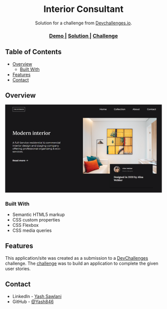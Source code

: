 <!-- Please update value in the {}  -->

<h1 align="center">Interior Consultant</h1>

<div align="center">
   Solution for a challenge from  <a href="http://devchallenges.io" target="_blank">Devchallenges.io</a>.
</div>

<div align="center">
  <h3>
    <a href="https://interior-consultant-devchallenges.netlify.app/">
      Demo
    </a>
    <span> | </span>
    <a href="https://github.com/Yash846/Interior-Consultant-devChallenges">
      Solution
    </a>
    <span> | </span>
    <a href="https://devchallenges.io/challenges/Jymh2b2FyebRTUljkNcb">
      Challenge
    </a>
  </h3>
</div>

<!-- TABLE OF CONTENTS -->

## Table of Contents

- [Overview](#overview)
  - [Built With](#built-with)
- [Features](#features)
- [Contact](#contact)

<!-- OVERVIEW -->

## Overview

![screenshot](/images/final.PNG)

### Built With

<!-- This section should list any major frameworks that you built your project using. Here are a few examples.-->

- Semantic HTML5 markup
- CSS custom properties
- CSS Flexbox
- CSS media queries

## Features

<!-- List the features of your application or follow the template. Don't share the figma file here :) -->

This application/site was created as a submission to a [DevChallenges](https://devchallenges.io/challenges) challenge. The [challenge](https://devchallenges.io/challenges/Jymh2b2FyebRTUljkNcb) was to build an application to complete the given user stories.

## Contact

- LinkedIn - [Yash Sawlani](https://www.linkedin.com/in/yash-sawlani/)
- GitHub - [@Yash846](https://github.com/Yash846)
